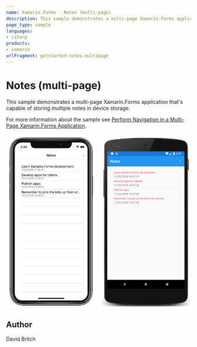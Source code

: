 ```yaml
---
name: Xamarin.Forms - Notes (multi-page)
description: This sample demonstrates a multi-page Xamarin.Forms application that's capable of storing multiple notes in device storage.
page_type: sample
languages:
- csharp
products:
- xamarin
urlFragment: getstarted-notes-multipage
---
```

# Notes (multi-page)

This sample demonstrates a multi-page Xamarin.Forms application that's capable of storing multiple notes in device storage.

For more information about the sample see [Perform Navigation in a Multi-Page Xamarin.Forms Application](https://docs.microsoft.com/xamarin/get-started/quickstarts/multi-page).

![Notes (multi-page) application screenshot](Screenshots/01All.png "Notes (multi-page) application screenshot")

## Author

David Britch
